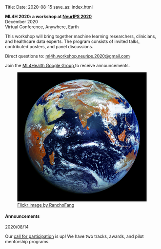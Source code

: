 Title:
Date: 2020-08-15
save_as: index.html

<div class="container">

<div class="row">
<div class="col-md-7">
    <p>
        <b>
            ML4H 2020: a workshop at
            <a href="https://neurips.cc">NeurIPS 2020</a>
        </b> <br>
    December 2020 <br>
    Virtual Conference, Anywhere, Earth
    </p>
    <p>This workshop will bring together machine learning researchers, clinicians, and healthcare data experts. The program consists of invited talks, contributed posters, and panel discussions.
    <p>Direct questions to:
                <a href="mailto:ml4h.workshop.neurips.2020@gmail.com">
                    ml4h.workshop.neurips.2020@gmail.com
                </a>
    </p>        
    <p>Join the
        <a href="https://groups.google.com/d/forum/ml4health">
        ML4Health Google Group
        </a>
        to receive announcements.
    </p>
    <!-- <p>Apply for a <a href="https://forms.gle/SEc4Nj3RnmN6GN8e8">Travel Grant</a>.</p> -->
</div>

<div class="col-md-5" style="padding-left: 0px;  padding-right: 0px;">
<figure class="figure">
<img
    src="images/earth_800x800.jpg"
    class="img-fluid"
    alt="Picture of Earth.">
<figcaption class="figure-caption">
    <a href="https://www.flickr.com/photos/73757473@N07/">
        Flickr image by RanchoFang</a>
</figcaption>
</figure>
</div>
</div>

<h4>Announcements</h4>
<div class="row">
<div class="alert alert-success" role="alert">
<p> 2020/08/14 </p>
<p>Our <a href="./pages/call-for-participation.html">call for participation</a> is up! We have two tracks, awards, and pilot mentorship programs.</p>
</div>
</div>
<!-- 
<div class="row">
<div class="alert alert-info" role="alert">
<p> <a href="./pages/schedule.html"> Day of Schedule </a>
<p> 2019/11/30 Schedule Posted </p>
</div>
</div>

<div class="row">
<div class="alert alert-info" role="alert">
<p>Poster Instructions</p>
<p> Size: 36 W X 48 H (inches) or 90 W X 122 H (cm) <br />
Paper Type: Light-weight (e.g., not-laminated) <br />
Attaching to Wall: There are no poster boards, we will have tape or some other means of attaching the posters to the wall.
<emph>
</emph>
</p>
</div>
</div> -->
<!-- <br>
<br>
<div class="row">
<div class="col-md-12">
<img src="{static}/images/flagship.jpg" align="center">
<p> ML4H 2019 is proudly sponsored by Flagship Pioneering. Flagship Pioneering is a team of pioneering scientists and professionals who build companies that transform human health and sustainability. </p>
</div> -->
